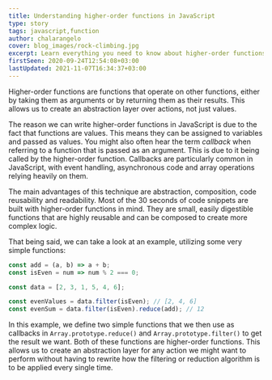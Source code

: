 ```yaml
---
title: Understanding higher-order functions in JavaScript
type: story
tags: javascript,function
author: chalarangelo
cover: blog_images/rock-climbing.jpg
excerpt: Learn everything you need to know about higher-order functions with this short guide and level up your programming skills.
firstSeen: 2020-09-24T12:54:08+03:00
lastUpdated: 2021-11-07T16:34:37+03:00
---
```


Higher-order functions are functions that operate on other functions, either by taking them as arguments or by returning them as their results. This allows us to create an abstraction layer over actions, not just values.

The reason we can write higher-order functions in JavaScript is due to the fact that functions are values. This means they can be assigned to variables and passed as values. You might also often hear the term _callback_ when referring to a function that is passed as an argument. This is due to it being called by the higher-order function. Callbacks are particularly common in JavaScript, with event handling, asynchronous code and array operations relying heavily on them.

The main advantages of this technique are abstraction, composition, code reusability and readability. Most of the 30 seconds of code snippets are built with higher-order functions in mind. They are small, easily digestible functions that are highly reusable and can be composed to create more complex logic.

That being said, we can take a look at an example, utilizing some very simple functions:

```js
const add = (a, b) => a + b;
const isEven = num => num % 2 === 0;

const data = [2, 3, 1, 5, 4, 6];

const evenValues = data.filter(isEven); // [2, 4, 6]
const evenSum = data.filter(isEven).reduce(add); // 12
```

In this example, we define two simple functions that we then use as callbacks in `Array.prototype.reduce()` and `Array.prototype.filter()` to get the result we want. Both of these functions are higher-order functions. This allows us to create an abstraction layer for any action we might want to perform without having to rewrite how the filtering or reduction algorithm is to be applied every single time.
